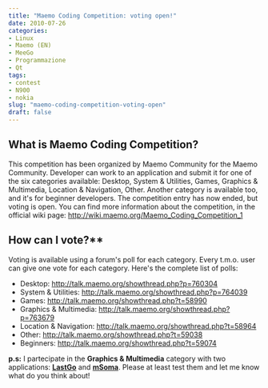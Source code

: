 ```yaml
---
title: "Maemo Coding Competition: voting open!"
date: 2010-07-26
categories: 
- Linux
- Maemo (EN)
- MeeGo
- Programmazione
- Qt
tags: 
- contest
- N900
- nokia
slug: "maemo-coding-competition-voting-open"
draft: false
---
```


## What is Maemo Coding Competition?

This competition has been organized by Maemo Community for the Maemo
Community. Developer can work to an application and submit it for one of
the six categories available: Desktop, System & Utilities, Games,
Graphics & Multimedia, Location & Navigation, Other. Another category is
available too, and it's for beginner developers. The competition entry
has now ended, but voting is open. You can find more information about
the competition, in the official wiki page:
<http://wiki.maemo.org/Maemo_Coding_Competition_1>

## How can I vote?**

Voting is available using a forum's poll for each category. Every t.m.o.
user can give one vote for each category. Here's the complete list of
polls:

- Desktop: <http://talk.maemo.org/showthread.php?p=760304>
- System & Utilities: <http://talk.maemo.org/showthread.php?p=764039>
- Games: <http://talk.maemo.org/showthread.php?t=58990>
- Graphics & Multimedia: <http://talk.maemo.org/showthread.php?p=763679>
- Location & Navigation: <http://talk.maemo.org/showthread.php?t=58964>
- Other: <http://talk.maemo.org/showthread.php?t=59038>
- Beginners: <http://talk.maemo.org/showthread.php?t=59074>

**p.s:** I partecipate in the **Graphics & Multimedia** category with
two applications: [**LastGo**](http://maemo.org/packages/view/lastgo/)
and [**mSoma**](http://maemo.org/packages/view/msoma/). Please at least
test them and let me know what do you think about!

